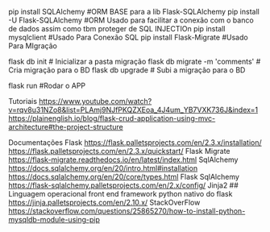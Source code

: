 pip install SQLAlchemy 			    #ORM BASE para a lib Flask-SQLAlchemy
pip install -U Flask-SQLAlchemy 	#ORM Usado para facilitar a conexão com o banco de dados assim como tbm proteger de SQL INJECTIOn
pip install mysqlclient 		    #Usado Para Conexão SQL
pip install Flask-Migrate 		    #Usado Para MIgração

flask db init                       # Inicializar a pasta migração
flask db migrate -m 'comments'      # Cria migração para o BD
flask db upgrade                    # Subi a migração para o BD

flask run #Rodar o APP

Tutoriais
https://www.youtube.com/watch?v=rqv8u31NZo8&list=PLAmj9NJfPKQZXEoa_4J4um_YB7VXK736J&index=1
https://plainenglish.io/blog/flask-crud-application-using-mvc-architecture#the-project-structure

Documentações
Flask
https://flask.palletsprojects.com/en/2.3.x/installation/
https://flask.palletsprojects.com/en/2.3.x/quickstart/
Flask Migrate
https://flask-migrate.readthedocs.io/en/latest/index.html
SqlAlchemy
https://docs.sqlalchemy.org/en/20/intro.html#installation
https://docs.sqlalchemy.org/en/20/core/types.html
Flask SqlAlchemy
https://flask-sqlalchemy.palletsprojects.com/en/2.x/config/
Jinja2 ## Linguagem operacional front end framework python nativo do flask
https://jinja.palletsprojects.com/en/2.10.x/
StackOverFlow
https://stackoverflow.com/questions/25865270/how-to-install-python-mysqldb-module-using-pip